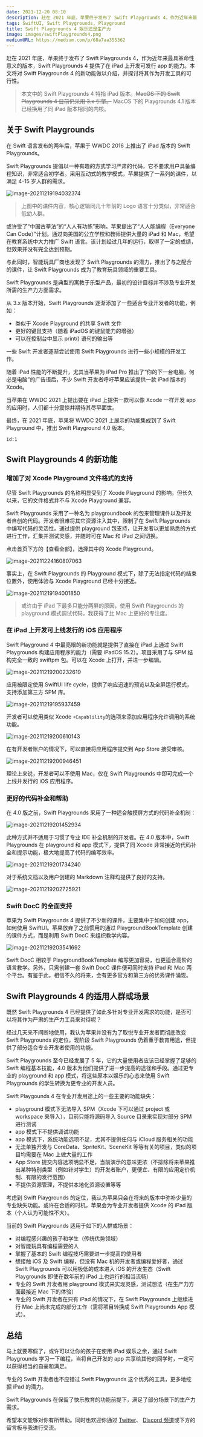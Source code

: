 ```yaml
---
date: 2021-12-20 08:10
description: 赶在 2021 年底，苹果终于发布了 Swift Playgrounds 4，作为近年来最具革命性意义的版本，Swift Playgrounds 4 提供了在 iPad 上开发可发行 app 的能力。本文将对 Swift Playground 4 的新功能做以介绍，并探讨将其作为开发工具的可行性。
tags: SwiftUI, Swift Playgrounds, Playground
title: Swift Playgrounds 4 娱乐还是生产力
image: images/swiftPlaygrounds4.png
mediumURL: https://medium.com/p/68a7aa355362
---
```

赶在 2021 年底，苹果终于发布了 Swift Playgrounds 4，作为近年来最具革命性意义的版本，Swift Playgrounds 4 提供了在 iPad 上开发可发行 app 的能力。本文将对 Swift Playgrounds 4 的新功能做以介绍，并探讨将其作为开发工具的可行性。

> 本文中的 Swift Playgrounds 4 特指 iPad 版本。~~MacOS 下的 Swift Playgrounds 4 目前仍采用 3.x 引擎。~~ MacOS 下的 Playgrounds 4.1 版本已经换用了同 iPad 版本相同的内核。

## 关于 Swift Playgrounds

在 Swift 语言发布的两年后，苹果于 WWDC 2016 上推出了 iPad 版本的 Swift Playgrounds。

Swift Playgrounds 提倡以一种有趣的方式学习严肃的代码，它不要求用户具备编程知识，非常适合初学者。采用互动式的教学模式，苹果提供了一系列的课件，以满足 4-15 岁人群的需求。

![image-20211219194032374](https://cdn.fatbobman.com/image-20211219194032374.png)

> 上图中的课件内容，核心逻辑同几十年前的 Logo 语言十分类似，非常适合低幼人群。

或许受了“中国古拳法”的“人人有功练”影响，苹果提出了“人人能编程（Everyone Can Code）”计划。通过向美国的公立学校和教师提供大量的 iPad 和 Mac，希望在教育系统中大力推广 Swift 语言。该计划经过几年的运行，取得了一定的成绩，但效果并没有完全达到预期。

与此同时，智能玩具厂商也发现了 Swift Playgrounds 的潜力，推出了与之配合的课件，让 Swift Playgrounds 成为了教育玩具领域的重要工具。

Swift Playgrounds 是典型的寓教于乐型产品，最初的设计目标并不涉及专业开发所需的生产力方面需求。

从 3.x 版本开始，Swift Playgrounds 逐渐添加了一些适合专业开发者的功能，例如：

* 类似于 Xcode Playground 的共享 Swift 文件
* 更好的键鼠支持（随着 iPadOS 的键鼠能力的增强）
* 可以在控制台中显示 print() 语句的输出等

一些 Swift 开发者逐渐尝试使用 Swift Playgrounds 进行一些小规模的开发工作。

随着 iPad 性能的不断提升，尤其当苹果为 iPad Pro 推出了“你的下一台电脑，何必是电脑”的广告语后，不少 Swift 开发者呼吁苹果应该提供一款 iPad 版本的 Xcode。

当苹果在 WWDC 2021 上提出要在 iPad 上提供一款可以像 Xcode 一样开发 app 的应用时，人们都十分震惊并期待其尽早面世。

最终，在 2021 年底，苹果将 WWDC 2021 上展示的功能集成到了 Swift Playground 中，推出 Swift Playground 4.0 版本。

```responser
id:1
```

## Swift Playgrounds 4 的新功能

### 增加了对 Xcode Playground 文件格式的支持

尽管 Swift Playgrounds 的名称明显受到了 Xcode Playground 的影响，但长久以来，它的文件格式并不与 Xcode Playground 兼容。

Swift Playgrounds 采用了一种名为 playgroundbook 的包来管理课件以及开发者自创的代码。开发者很难将其它资源注入其中，限制了在 Swift Playgrounds 中编写代码的灵活性。通过提供 playground 包支持，让开发者以更加熟悉的方式进行工作，汇集并测试灵感，并随时可在 Mac 和 iPad 之间切换。

点击首页下方的【查看全部】，选择其中的 Xcode Playground。

![image-20211224160807063](https://cdn.fatbobman.com/image-20211224160807063.png)

事实上，在 Swift Playgrounds 的 Playground 模式下，除了无法指定代码的结束位置外，使用体验与 Xcode Playground 已经十分接近。

![image-20211219194001850](https://cdn.fatbobman.com/image-20211219194001850.png)

> 或许由于 iPad 下最多只能分两屏的原因，使用 Swift Playgrounds 的 playground 模式调试代码，我获得了比 Mac 上更好的专注度。

### 在 iPad 上开发可上线发行的 iOS 应用程序

Swift Playground 4 中最亮眼的新功能就是提供了直接在 iPad 上通过 Swift Playgrounds 构建应用程序的能力（需要 iPadOS 15.2）。项目采用了与 SPM 结构完全一致的 swiftpm 包。可以在 Xcode 上打开，并进一步编辑。

![image-20211219200232619](https://cdn.fatbobman.com/image-20211219200232619.png)

应用被限定使用 SwiftUI life cycle，提供了响应迅速的预览以及全屏运行模式，支持添加第三方 SPM 库。

![image-20211219195937459](https://cdn.fatbobman.com/image-20211219195937459.png)

开发者可以使用类似 Xcode `+Capablility`的选项来添加应用程序允许调用的系统功能。

![image-20211219200610143](https://cdn.fatbobman.com/image-20211219200610143.png)

在有开发者账户的情况下，可以直接将应用程序提交到 App Store 接受审核。

![image-20211219200946451](https://cdn.fatbobman.com/image-20211219200946451.png)

理论上来说，开发者可以不使用 Mac，仅在 Swift Playgrounds 中即可完成一个上线并发行的 iOS 应用程序。

### 更好的代码补全和帮助

在 4.0 版之前，Swift Playgrounds 采用了一种适合触摸屏方式的代码补全机制：

![image-20211219201452934](https://cdn.fatbobman.com/image-20211219201452934.png)

此种方式并不适用于习惯了专业 IDE 补全机制的开发者。在 4.0 版本中，Swift Playgrounds 在 playground 和 app 模式下，提供了同 Xcode 非常接近的代码补全和提示功能，极大地提高了代码的编写效率。

![image-20211219201734240](https://cdn.fatbobman.com/image-20211219201734240.png)

对于系统文档以及用户创建的 Markdown 注释均提供了良好的支持。

![image-20211219202725921](https://cdn.fatbobman.com/image-20211219202725921.png)

### Swift DocC 的全面支持

苹果为 Swift Playgrounds 4 提供了不少新的课件，主要集中于如何创建 app，如何使用 SwiftUI。苹果放弃了之前惯用的通过 PlaygroundBookTemplate 创建的课件方式，而是利用 Swift DocC 来组织教学内容。

![image-20211219203541692](https://cdn.fatbobman.com/image-20211219203541692.png)

Swift DocC 相较于 PlaygroundBookTemplate 编写更加容易，也更适合高阶的语言教学。另外，只需创建一套 Swift DocC 课件便可同时支持 iPad 和 Mac 两个平台。有鉴于此，相信不久的将来，会有更多官方和第三方的优秀课件涌现。

## Swift Playgrounds 4 的适用人群或场景

既然 Swift Playgrounds 4 已经提供了如此多针对专业开发需求的功能，是否可以将其作为严肃的生产力工具来对待呢？

经过几天来不间断地使用，我认为苹果并没有为了取悦专业开发者而彻底改变 Swift Playgrounds 的定位，现阶段 Swift Playgrounds 仍着重于教育用途，但提供了部分适合专业开发者使用的功能。

Swift Playgrounds 至今已经发展了 5 年，它的大量使用者应该已经掌握了足够的 Swift 编程基本技能，4.0 版本为他们提供了进一步提高的途径和手段。通过更专业的 playground 和 app 模式，将这些原本以娱乐的心态来使用 Swift Playgrounds 的学生转换为更专业的开发人员。

Swift Playgounds 4 在专业开发用途上的一些主要的功能缺失：

* playground 模式下无法导入 SPM（Xcode 下可以通过 project 或 workspace 来导入），目前只能将源码导入 Source 目录来实现对部分 SPM 进行测试
* app 模式下不提供调试功能
* app 模式下，系统功能选项不足，尤其不提供任何与 iCloud 服务相关的功能
* 无法单独开发与 CoreData、SpriteKit、SceneKit 等等有关的项目，类似的项目均需要在 Mac 上做大量的工作
* App Store 提交内容选项明显不足，当前演示的意味更浓（不排除将来苹果推出某种特别类型（例如针对学生）的开发者账户，更便宜、有限的应用定价机制、有限的发行范围）
* 不提供资源管理，不提供本地化资源设置等等

考虑到 Swift Playgrounds 的定位，我认为苹果只会在将来的版本中弥补少量的专业缺失功能。或许在合适的时机，苹果会为专业开发者提供 Xcode 的 iPad 版本（个人认为可能性不大）。

当前的 Swift Playgrounds 适用于如下的人群或场景：

* 对编程感兴趣的孩子和学生（传统优势领域）
* 对智能玩具有编程需要的人
* 掌握了基本的 Swift 编程技巧需要进一步提高的使用者
* 想接触 iOS 及 Swift 编程，但没有 Mac 机的开发者或编程爱好者，通过 Swift Playgrounds 可以用极低的成本进入 iOS 的开发生态（Swift Playgrounds 即使在数年前的 iPad 上也运行的相当流畅）
* 专业的 Swift 开发者用 playground 模式来实现灵感，测试想法（在生产力方面最接近 Mac 下的体验）
* 专业的 Swift 开发者在只有 iPad 的情况下，在 Swift Playgrounds 上继续进行 Mac 上尚未完成的部分工作（需将项目转换成 Swift Playgrounds App 模式）。

## 总结

马上就要寒假了，或许可以让你的孩子在使用 iPad 娱乐之余，通过 Swift Playgrounds 学习一下编程，当将自己开发的 app 共享给其他的同学时，一定可以获得相当的自豪和满足。

专业的 Swift 开发者也不应错过 Swift Playgrounds 这个优秀的工具，更多地挖掘 iPad 的潜力。

Swift Playgrounds 在保留了快乐教育的功能前提下，满足了部分场景下的生产力需求。

希望本文能够对你有所帮助。同时也欢迎你通过 [Twitter](https://twitter.com/fatbobman)、 [Discord 频道](https://discord.gg/ApqXmy5pQJ)或下方的留言板与我进行交流。
